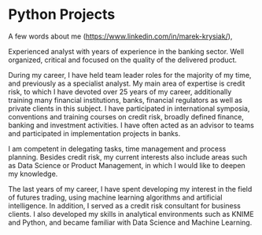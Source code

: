 # Python Projects

A few words about me (https://www.linkedin.com/in/marek-krysiak/),

Experienced analyst with years of experience in the banking sector. Well organized, critical and focused on the quality of the delivered product. 

During my career, I have held team leader roles for the majority of my time, and previously as a specialist analyst. My main area of expertise is credit risk, to which I have devoted over 25 years of my career, additionally training many financial institutions, banks, financial regulators as well as private clients in this subject. I have participated in international symposia, conventions and training courses on credit risk, broadly defined finance, banking and investment activities. I have often acted as an advisor to teams and participated in implementation projects in banks. 

I am competent in delegating tasks, time management and process planning. Besides credit risk, my current interests also include areas such as Data Science or Product Management, in which I would like to deepen my knowledge.

The last years of my career, I have spent developing my interest in the field of futures trading, using machine learning algorithms and artificial intelligence. In addition, I served as a credit risk consultant for business clients. I also developed my skills in analytical environments such as KNIME and Python, and became familiar with Data Science and Machine Learning.
